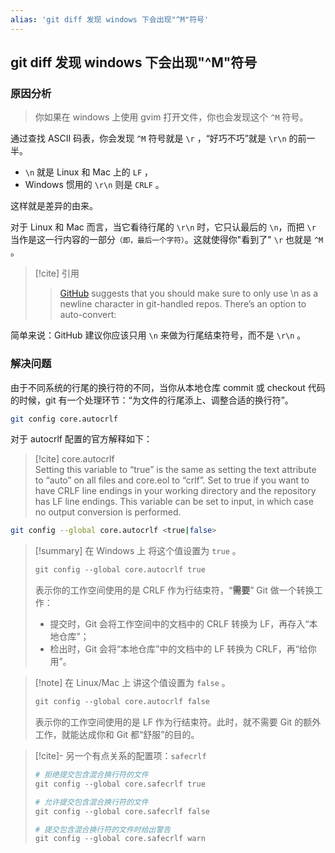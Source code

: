 ```yaml
---
alias: 'git diff 发现 windows 下会出现"^M"符号'
---
```


## git diff 发现 windows 下会出现"^M"符号

### 原因分析

> 你如果在 windows 上使用 gvim 打开文件，你也会发现这个 `^M` 符号。

通过查找 ASCII 码表，你会发现 `^M` 符号就是 `\r` ，“好巧不巧”就是 `\r\n` 的前一半。

- `\n` 就是 Linux 和 Mac 上的 `LF` ，
- Windows 惯用的 `\r\n` 则是 `CRLF` 。

这样就是差异的由来。

对于 Linux 和 Mac 而言，当它看待行尾的 `\r\n` 时，它只认最后的 `\n`，而把 `\r` 当作是这一行内容的一部分<small>（即，最后一个字符）</small>。这就使得你"看到了" `\r` 也就是 `^M` 。


> [!cite] 引用
> > [GitHub](https://help.github.com/articles/dealing-with-line-endings/) suggests that you should make sure to only use \n as a newline character in git-handled repos. There’s an option to auto-convert:

简单来说：GitHub 建议你应该只用 `\n` 来做为行尾结束符号，而不是 `\r\n` 。

### 解决问题

由于不同系统的行尾的换行符的不同，当你从本地仓库 commit 或 checkout 代码的时候，git 有一个处理环节：“为文件的行尾添上、调整合适的换行符”。

```sh
git config core.autocrlf
```

对于 autocrlf 配置的官方解释如下：

> [!cite] core.autocrlf  
> Setting this variable to “true” is the same as setting the text attribute to “auto” on all files and core.eol to “crlf”. Set to true if you want to have CRLF line endings in your working directory and the repository has LF line endings. This variable can be set to input, in which case no output conversion is performed.

```sh
git config --global core.autocrlf <true|false>
```

> [!summary] 在 Windows 上
> 将这个值设置为 `true` 。
> ```bash
> git config --global core.autocrlf true   
> ```
> 表示你的工作空间使用的是 CRLF 作为行结束符，“**需要**” Git 做一个转换工作：
> - 提交时，Git 会将工作空间中的文档中的 CRLF 转换为 LF，再存入“本地仓库”；
> - 检出时，Git 会将“本地仓库”中的文档中的 LF 转换为 CRLF，再“给你用”。
> 

> [!note] 在 Linux/Mac 上
> 讲这个值设置为 `false` 。
> ```bash
> git config --global core.autocrlf false
> ```
> 表示你的工作空间使用的是 LF 作为行结束符。此时，就不需要 Git 的额外工作，就能达成你和 Git 都“舒服”的目的。

> [!cite]- 另一个有点关系的配置项：`safecrlf`
> ```bash
> # 拒绝提交包含混合换行符的文件
> git config --global core.safecrlf true   
> 
> # 允许提交包含混合换行符的文件
> git config --global core.safecrlf false   
> 
> # 提交包含混合换行符的文件时给出警告
> git config --global core.safecrlf warn
> ```


